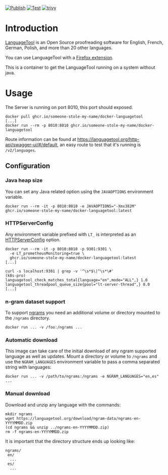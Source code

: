 [![Publish](https://github.com/someone-stole-my-name/docker-languagetool/actions/workflows/main.yml/badge.svg?branch=master)](https://github.com/someone-stole-my-name/docker-languagetool/actions/workflows/main.yml) [![Test](https://github.com/someone-stole-my-name/docker-languagetool/actions/workflows/test.yml/badge.svg)](https://github.com/someone-stole-my-name/docker-languagetool/actions/workflows/test.yml) [![trivy](https://github.com/someone-stole-my-name/docker-languagetool/actions/workflows/trivy.yml/badge.svg?branch=master)](https://github.com/someone-stole-my-name/docker-languagetool/actions/workflows/trivy.yml)

# Introduction

[LanguageTool] is an Open Source proof­reading software for English, French,
German, Polish, and more than 20 other languages.

You can use LanguageTool with a [Firefox extension].

This is a container to get the LanguageTool running on a system without java.

[LanguageTool]: https://www.languagetool.org/
[Firefox extension]: https://addons.mozilla.org/firefox/addon/languagetool

# Usage

The Server is running on port 8010, this port should exposed.

    docker pull ghcr.io/someone-stole-my-name/docker-languagetool
    [...]
    docker run --rm -p 8010:8010 ghcr.io/someone-stole-my-name/docker-languagetool

Route information can be found at https://languagetool.org/http-api/swagger-ui/#/default, an easy route to test that it's running is `/v2/languages`.

## Configuration

### Java heap size

You can set any Java related option using the `JAVAOPTIONS` environment variable. 

    docker run --rm -it -p 8010:8010 -e JAVAOPTIONS="-Xmx382M" ghcr.io/someone-stole-my-name/docker-languagetool:latest

### HTTPServerConfig

Any environment variable prefixed with `LT_` is interpreted as an [HTTPServerConfig] option.

    docker run --rm -it -p 8010:8010 -p 9301:9301 \
      -e LT_prometheusMonitoring=true \
      ghcr.io/someone-stole-my-name/docker-languagetool:latest
    [...]
   
    curl -s localhost:9301 | grep -v '^\s*$\|^\s*\#'                                                                                                            (k8s-pro)
    languagetool_check_matches_total{language="en",mode="ALL",} 1.0
    languagetool_threadpool_queue_size{pool="lt-server-thread",} 0.0
    [...]

### n-gram dataset support

To support [ngrams] you need an additional volume or directory mounted to the `/ngrams` directory.

    docker run ... -v /foo:/ngrams ...

### Automatic download

This image can take care of the initial download of any ngram supported language as well as updates. 
Mount a directory or volume to `/ngrams` and use the `NGRAM_LANGUAGES` environment variable to pass a comma separated string with languages:

    docker run ... -v /path/to/ngrams:/ngrams -e NGRAM_LANGUAGES="en,es" ...

### Manual download

Download and unzip any language with the commands:

    mkdir ngrams
    wget https://languagetool.org/download/ngram-data/ngrams-en-YYYYMMDD.zip
    (cd ngrams && unzip ../ngrams-en-YYYYMMDD.zip)
    rm -f ngrams-en-YYYYMMDD.zip

It is important that the directory structure ends up looking like:

    ngrams/
     en/
      ...
     es/
      ...


[ngrams]: http://wiki.languagetool.org/finding-errors-using-n-gram-data
[HTTPServerConfig]: https://languagetool.org/development/api/org/languagetool/server/HTTPServerConfig.html
